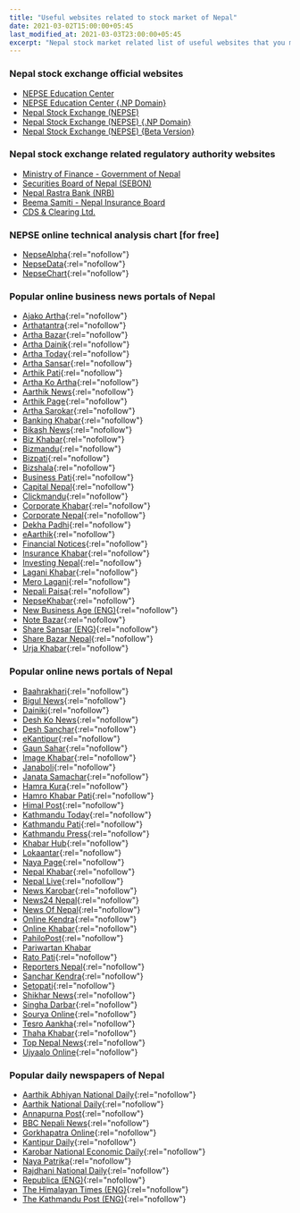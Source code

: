 ```yaml
---
title: "Useful websites related to stock market of Nepal"
date: 2021-03-02T15:00:00+05:45
last_modified_at: 2021-03-03T23:00:00+05:45
excerpt: "Nepal stock market related list of useful websites that you might like to read for daily up-to-date information."
---
```


### Nepal stock exchange official websites

- [NEPSE Education Center](http://www.nepalstock.com/education/)
- [NEPSE Education Center {.NP Domain}](http://www.nepalstock.com.np/education/)
- [Nepal Stock Exchange (NEPSE)](http://www.nepalstock.com/)
- [Nepal Stock Exchange (NEPSE) {.NP Domain}](http://www.nepalstock.com.np/)
- [Nepal Stock Exchange (NEPSE) {Beta Version}](https://newweb.nepalstock.com.np/)

### Nepal stock exchange related regulatory authority websites

- [Ministry of Finance - Government of Nepal](https://mof.gov.np/en/)
- [Securities Board of Nepal (SEBON)](http://www.sebon.gov.np/)
- [Nepal Rastra Bank (NRB)](https://www.nrb.org.np/)
- [Beema Samiti - Nepal Insurance Board](https://nib.gov.np/)
- [CDS & Clearing Ltd.](https://cdsc.com.np/)

### NEPSE online technical analysis chart [for free]

- [NepseAlpha](https://nepsealpha.com/trading/chart){:rel="nofollow"}
- [NepseData](https://nepsedata.com/chart/){:rel="nofollow"}
- [NepseChart](https://chart.nepsechart.com/){:rel="nofollow"}

### Popular online business news portals of Nepal

- [Ajako Artha](https://www.ajakoartha.com/){:rel="nofollow"}
- [Arthatantra](http://arthatantra.com/){:rel="nofollow"}
- [Artha Bazar](https://www.arthabazar.com/){:rel="nofollow"}
- [Artha Dainik](http://www.arthadainik.com/){:rel="nofollow"}
- [Artha Today](http://arthatoday.com/){:rel="nofollow"}
- [Artha Sansar](https://arthasansar.com/){:rel="nofollow"}
- [Arthik Pati](https://arthikpati.com/){:rel="nofollow"}
- [Artha Ko Artha](https://arthakoartha.com/){:rel="nofollow"}
- [Aarthik News](https://aarthiknews.com/){:rel="nofollow"}
- [Arthik Page](https://arthikpage.com/){:rel="nofollow"}
- [Artha Sarokar](https://www.arthasarokar.com/){:rel="nofollow"}
- [Banking Khabar](https://bankingkhabar.com/){:rel="nofollow"}
- [Bikash News](https://www.bikashnews.com/){:rel="nofollow"}
- [Biz Khabar](https://www.bizkhabar.com/){:rel="nofollow"}
- [Bizmandu](https://bizmandu.com/){:rel="nofollow"}
- [Bizpati](https://bizpati.com/){:rel="nofollow"}
- [Bizshala](https://www.bizshala.com/){:rel="nofollow"}
- [Business Pati](https://businesspati.com/){:rel="nofollow"}
- [Capital Nepal](https://www.capitalnepal.com/){:rel="nofollow"}
- [Clickmandu](https://clickmandu.com/){:rel="nofollow"}
- [Corporate Khabar](https://corporatekhabar.com/){:rel="nofollow"}
- [Corporate Nepal](https://corporatenepal.com/){:rel="nofollow"}
- [Dekha Padhi](https://www.dekhapadhi.com/){:rel="nofollow"}
- [eAarthik](https://www.eaarthik.com/){:rel="nofollow"}
- [Financial Notices](https://www.financialnotices.com/){:rel="nofollow"}
- [Insurance Khabar](https://insurancekhabar.com/){:rel="nofollow"}
- [Investing Nepal](https://www.investingnepal.com/){:rel="nofollow"}
- [Lagani Khabar](https://laganikhabar.com/){:rel="nofollow"}
- [Mero Lagani](https://www.merolagani.com/){:rel="nofollow"}
- [Nepali Paisa](http://nepalipaisa.com/){:rel="nofollow"}
- [NepseKhabar](https://nepsekhabar.com/){:rel="nofollow"}
- [New Business Age (ENG)](https://www.newbusinessage.com/){:rel="nofollow"}
- [Note Bazar](https://notebazar.com/){:rel="nofollow"}
- [Share Sansar (ENG)](https://www.sharesansar.com/){:rel="nofollow"}
- [Share Bazar Nepal](https://www.sharebazarnepal.com.np/){:rel="nofollow"}
- [Urja Khabar](https://www.urjakhabar.com/){:rel="nofollow"}

### Popular online news portals of Nepal

- [Baahrakhari](https://baahrakhari.com/){:rel="nofollow"}
- [Bigul News](https://bigulnews.com/){:rel="nofollow"}
- [Dainiki](https://www.dainiki.com/){:rel="nofollow"}
- [Desh Ko News](https://www.deshkonews.com/){:rel="nofollow"}
- [Desh Sanchar](https://deshsanchar.com/){:rel="nofollow"}
- [eKantipur](https://ekantipur.com/){:rel="nofollow"}
- [Gaun Sahar](https://www.gaunsahar.com/){:rel="nofollow"}
- [Image Khabar](https://www.imagekhabar.com/){:rel="nofollow"}
- [Janaboli](https://www.janaboli.com/){:rel="nofollow"}
- [Janata Samachar](https://www.janatasamachar.com/){:rel="nofollow"}
- [Hamra Kura](https://hamrakura.com/){:rel="nofollow"}
- [Hamro Khabar Pati](http://hamrokhabarpati.com/){:rel="nofollow"}
- [Himal Post](https://www.himalpost.com/){:rel="nofollow"}
- [Kathmandu Today](http://www.kathmandutoday.com/){:rel="nofollow"}
- [Kathmandu Pati](https://www.kathmandupati.com/){:rel="nofollow"}
- [Kathmandu Press](https://kathmandupress.com/){:rel="nofollow"}
- [Khabar Hub](https://www.khabarhub.com/){:rel="nofollow"}
- [Lokaantar](https://lokaantar.com/){:rel="nofollow"}
- [Naya Page](https://www.nayapage.com/){:rel="nofollow"}
- [Nepal Khabar](https://nepalkhabar.com/){:rel="nofollow"}
- [Nepal Live](https://nepallive.com/){:rel="nofollow"}
- [News Karobar](https://www.newskarobar.com/){:rel="nofollow"}
- [News24 Nepal](https://www.news24nepal.tv/){:rel="nofollow"}
- [News Of Nepal](https://www.newsofnepal.com/){:rel="nofollow"}
- [Online Kendra](https://onlinekendra.com/){:rel="nofollow"}
- [Online Khabar](https://www.onlinekhabar.com/){:rel="nofollow"}
- [PahiloPost](https://pahilopost.com/){:rel="nofollow"}
- [Pariwartan Khabar](https://www.pariwartankhabar.com/)
- [Rato Pati](https://www.ratopati.com/){:rel="nofollow"}
- [Reporters Nepal](https://www.reportersnepal.com/){:rel="nofollow"}
- [Sanchar Kendra](https://sancharkendra.com/){:rel="nofollow"}
- [Setopati](https://www.setopati.com/){:rel="nofollow"}
- [Shikhar News](https://shikharnews.com/){:rel="nofollow"}
- [Singha Darbar](https://www.singhadarbar.com/){:rel="nofollow"}
- [Sourya Online](https://www.souryaonline.com/){:rel="nofollow"}
- [Tesro Aankha](https://www.tesroaankha.com/){:rel="nofollow"}
- [Thaha Khabar](http://thahakhabar.com/){:rel="nofollow"}
- [Top Nepal News](http://www.topnepalnews.com/){:rel="nofollow"}
- [Ujyaalo Online](https://ujyaaloonline.com/){:rel="nofollow"}

### Popular daily newspapers of Nepal

- [Aarthik Abhiyan National Daily](https://www.abhiyandaily.com/){:rel="nofollow"}
- [Aarthik National Daily](https://www.aarthikdainik.com/){:rel="nofollow"}
- [Annapurna Post](http://annapurnapost.com/){:rel="nofollow"}
- [BBC Nepali News](https://www.bbc.com/nepali){:rel="nofollow"}
- [Gorkhapatra Online](https://gorkhapatraonline.com/){:rel="nofollow"}
- [Kantipur Daily](https://www.kantipurdaily.com/){:rel="nofollow"}
- [Karobar National Economic Daily](https://www.karobardaily.com/){:rel="nofollow"}
- [Naya Patrika](https://www.nayapatrikadaily.com/){:rel="nofollow"}
- [Rajdhani National Daily](https://rajdhanidaily.com/){:rel="nofollow"}
- [Republica (ENG)](https://myrepublica.nagariknetwork.com/){:rel="nofollow"}
- [The Himalayan Times (ENG)](https://thehimalayantimes.com/){:rel="nofollow"}
- [The Kathmandu Post (ENG)](https://kathmandupost.com/){:rel="nofollow"}
